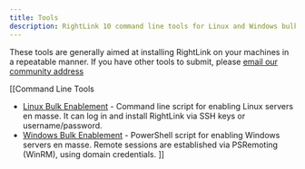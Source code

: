 ```yaml
---
title: Tools
description: RightLink 10 command line tools for Linux and Windows bulk enablement.
---
```


These tools are generally aimed at installing RightLink on your machines in a repeatable manner. If you have other tools to submit, please [email our community address](mailto:community@rightscale.com)

[[Command Line Tools
* [Linux Bulk Enablement](https://github.com/rs-services/bulk-rightlink10-enablement) - Command line script for enabling Linux servers en masse. It can log in and install RightLink via SSH keys or username/password.
* [Windows Bulk Enablement](https://github.com/rs-services/bulk-rightlink10-enablement/tree/windows) - PowerShell script for enabling Windows servers en masse. Remote sessions are established via PSRemoting (WinRM), using domain credentials.
]]

